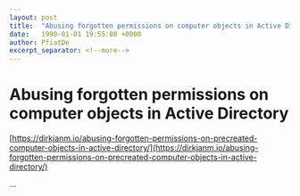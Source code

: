 ```yaml
---
layout: post
title:  "Abusing forgotten permissions on computer objects in Active Directory"
date:   1990-01-01 19:55:00 +0000
author: PfiatDe
excerpt_separator: <!--more-->
---
```


# Abusing forgotten permissions on computer objects in Active Directory
[https://dirkjanm.io/abusing-forgotten-permissions-on-precreated-computer-objects-in-active-directory/](https://dirkjanm.io/abusing-forgotten-permissions-on-precreated-computer-objects-in-active-directory/)

...
<!--more-->
